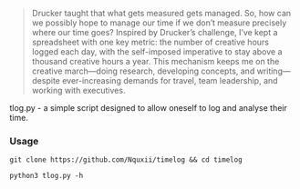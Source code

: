 > Drucker taught that what gets measured gets managed. So, how can we possibly hope to manage our time if we don’t measure precisely where our time goes? Inspired by Drucker’s challenge, I’ve kept a spreadsheet with one key metric: the number of creative hours logged each day, with the self-imposed imperative to stay above a thousand creative hours a year. This mechanism keeps me on the creative march—doing research, developing concepts, and writing—despite ever-increasing demands for travel, team leadership, and working with executives.

tlog.py - a simple script designed to allow oneself to log and analyse their time.

### Usage
```
git clone https://github.com/Nquxii/timelog && cd timelog
```
```
python3 tlog.py -h
```
